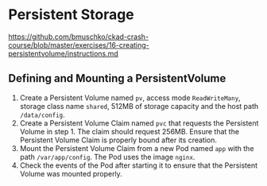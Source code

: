 # Persistent Storage

https://github.com/bmuschko/ckad-crash-course/blob/master/exercises/16-creating-persistentvolume/instructions.md

## Defining and Mounting a PersistentVolume

1. Create a Persistent Volume named `pv`, access mode `ReadWriteMany`, storage class name `shared`, 512MB of storage capacity and the host path `/data/config`.
2. Create a Persistent Volume Claim named `pvc` that requests the Persistent Volume in step 1. The claim should request 256MB. Ensure that the Persistent Volume Claim is properly bound after its creation.
3. Mount the Persistent Volume Claim from a new Pod named `app` with the path `/var/app/config`. The Pod uses the image `nginx`.
4. Check the events of the Pod after starting it to ensure that the Persistent Volume was mounted properly.
